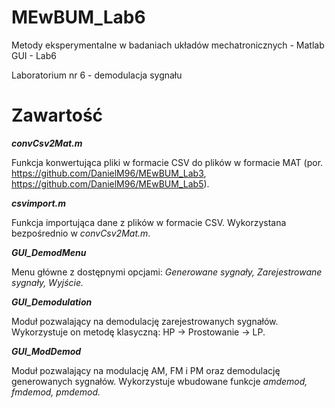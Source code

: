 # MEwBUM_Lab6
Metody eksperymentalne w badaniach układów mechatronicznych - Matlab GUI - Lab6

Laboratorium nr 6 - demodulacja sygnału

# Zawartość

___convCsv2Mat.m___

Funkcja konwertująca pliki w formacie CSV do plików w formacie MAT (por. https://github.com/DanielM96/MEwBUM_Lab3, https://github.com/DanielM96/MEwBUM_Lab5).

___csvimport.m___

Funkcja importująca dane z plików w formacie CSV. Wykorzystana bezpośrednio w _convCsv2Mat.m_.

___GUI_DemodMenu___

Menu główne z dostępnymi opcjami: _Generowane sygnały, Zarejestrowane sygnały, Wyjście._

___GUI_Demodulation___

Moduł pozwalający na demodulację zarejestrowanych sygnałów. Wykorzystuje on metodę klasyczną: HP -> Prostowanie -> LP.

___GUI_ModDemod___

Moduł pozwalający na modulację AM, FM i PM oraz demodulację generowanych sygnałów. Wykorzystuje wbudowane funkcje _amdemod, fmdemod, pmdemod._
